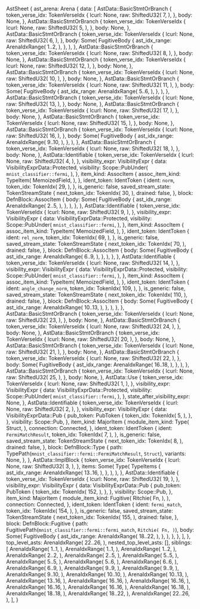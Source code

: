 AstSheet {
    ast_arena: Arena {
        data: [
            AstData::BasicStmtOrBranch {
                token_verse_idx: TokenVerseIdx {
                    lcurl: None,
                    raw: ShiftedU32(
                        7,
                    ),
                },
                body: None,
            },
            AstData::BasicStmtOrBranch {
                token_verse_idx: TokenVerseIdx {
                    lcurl: None,
                    raw: ShiftedU32(
                        5,
                    ),
                },
                body: None,
            },
            AstData::BasicStmtOrBranch {
                token_verse_idx: TokenVerseIdx {
                    lcurl: None,
                    raw: ShiftedU32(
                        6,
                    ),
                },
                body: Some(
                    FugitiveBody {
                        ast_idx_range: ArenaIdxRange(
                            1..2,
                        ),
                    },
                ),
            },
            AstData::BasicStmtOrBranch {
                token_verse_idx: TokenVerseIdx {
                    lcurl: None,
                    raw: ShiftedU32(
                        8,
                    ),
                },
                body: None,
            },
            AstData::BasicStmtOrBranch {
                token_verse_idx: TokenVerseIdx {
                    lcurl: None,
                    raw: ShiftedU32(
                        12,
                    ),
                },
                body: None,
            },
            AstData::BasicStmtOrBranch {
                token_verse_idx: TokenVerseIdx {
                    lcurl: None,
                    raw: ShiftedU32(
                        10,
                    ),
                },
                body: None,
            },
            AstData::BasicStmtOrBranch {
                token_verse_idx: TokenVerseIdx {
                    lcurl: None,
                    raw: ShiftedU32(
                        11,
                    ),
                },
                body: Some(
                    FugitiveBody {
                        ast_idx_range: ArenaIdxRange(
                            5..6,
                        ),
                    },
                ),
            },
            AstData::BasicStmtOrBranch {
                token_verse_idx: TokenVerseIdx {
                    lcurl: None,
                    raw: ShiftedU32(
                        13,
                    ),
                },
                body: None,
            },
            AstData::BasicStmtOrBranch {
                token_verse_idx: TokenVerseIdx {
                    lcurl: None,
                    raw: ShiftedU32(
                        17,
                    ),
                },
                body: None,
            },
            AstData::BasicStmtOrBranch {
                token_verse_idx: TokenVerseIdx {
                    lcurl: None,
                    raw: ShiftedU32(
                        15,
                    ),
                },
                body: None,
            },
            AstData::BasicStmtOrBranch {
                token_verse_idx: TokenVerseIdx {
                    lcurl: None,
                    raw: ShiftedU32(
                        16,
                    ),
                },
                body: Some(
                    FugitiveBody {
                        ast_idx_range: ArenaIdxRange(
                            9..10,
                        ),
                    },
                ),
            },
            AstData::BasicStmtOrBranch {
                token_verse_idx: TokenVerseIdx {
                    lcurl: None,
                    raw: ShiftedU32(
                        18,
                    ),
                },
                body: None,
            },
            AstData::Identifiable {
                token_verse_idx: TokenVerseIdx {
                    lcurl: None,
                    raw: ShiftedU32(
                        4,
                    ),
                },
                visibility_expr: VisibilityExpr {
                    data: VisibilityExprData::Protected,
                    visibility: Scope::PubUnder(
                        `mnist_classifier::fermi`,
                    ),
                },
                item_kind: AssocItem {
                    assoc_item_kind: TypeItem(
                        MemoizedField,
                    ),
                },
                ident_token: IdentToken {
                    ident: `norm`,
                    token_idx: TokenIdx(
                        29,
                    ),
                },
                is_generic: false,
                saved_stream_state: TokenStreamState {
                    next_token_idx: TokenIdx(
                        30,
                    ),
                    drained: false,
                },
                block: DefnBlock::AssocItem {
                    body: Some(
                        FugitiveBody {
                            ast_idx_range: ArenaIdxRange(
                                2..5,
                            ),
                        },
                    ),
                },
            },
            AstData::Identifiable {
                token_verse_idx: TokenVerseIdx {
                    lcurl: None,
                    raw: ShiftedU32(
                        9,
                    ),
                },
                visibility_expr: VisibilityExpr {
                    data: VisibilityExprData::Protected,
                    visibility: Scope::PubUnder(
                        `mnist_classifier::fermi`,
                    ),
                },
                item_kind: AssocItem {
                    assoc_item_kind: TypeItem(
                        MemoizedField,
                    ),
                },
                ident_token: IdentToken {
                    ident: `rel_norm`,
                    token_idx: TokenIdx(
                        69,
                    ),
                },
                is_generic: false,
                saved_stream_state: TokenStreamState {
                    next_token_idx: TokenIdx(
                        70,
                    ),
                    drained: false,
                },
                block: DefnBlock::AssocItem {
                    body: Some(
                        FugitiveBody {
                            ast_idx_range: ArenaIdxRange(
                                6..9,
                            ),
                        },
                    ),
                },
            },
            AstData::Identifiable {
                token_verse_idx: TokenVerseIdx {
                    lcurl: None,
                    raw: ShiftedU32(
                        14,
                    ),
                },
                visibility_expr: VisibilityExpr {
                    data: VisibilityExprData::Protected,
                    visibility: Scope::PubUnder(
                        `mnist_classifier::fermi`,
                    ),
                },
                item_kind: AssocItem {
                    assoc_item_kind: TypeItem(
                        MemoizedField,
                    ),
                },
                ident_token: IdentToken {
                    ident: `angle_change_norm`,
                    token_idx: TokenIdx(
                        109,
                    ),
                },
                is_generic: false,
                saved_stream_state: TokenStreamState {
                    next_token_idx: TokenIdx(
                        110,
                    ),
                    drained: false,
                },
                block: DefnBlock::AssocItem {
                    body: Some(
                        FugitiveBody {
                            ast_idx_range: ArenaIdxRange(
                                10..13,
                            ),
                        },
                    ),
                },
            },
            AstData::BasicStmtOrBranch {
                token_verse_idx: TokenVerseIdx {
                    lcurl: None,
                    raw: ShiftedU32(
                        23,
                    ),
                },
                body: None,
            },
            AstData::BasicStmtOrBranch {
                token_verse_idx: TokenVerseIdx {
                    lcurl: None,
                    raw: ShiftedU32(
                        24,
                    ),
                },
                body: None,
            },
            AstData::BasicStmtOrBranch {
                token_verse_idx: TokenVerseIdx {
                    lcurl: None,
                    raw: ShiftedU32(
                        20,
                    ),
                },
                body: None,
            },
            AstData::BasicStmtOrBranch {
                token_verse_idx: TokenVerseIdx {
                    lcurl: None,
                    raw: ShiftedU32(
                        21,
                    ),
                },
                body: None,
            },
            AstData::BasicStmtOrBranch {
                token_verse_idx: TokenVerseIdx {
                    lcurl: None,
                    raw: ShiftedU32(
                        22,
                    ),
                },
                body: Some(
                    FugitiveBody {
                        ast_idx_range: ArenaIdxRange(
                            16..18,
                        ),
                    },
                ),
            },
            AstData::BasicStmtOrBranch {
                token_verse_idx: TokenVerseIdx {
                    lcurl: None,
                    raw: ShiftedU32(
                        25,
                    ),
                },
                body: None,
            },
            AstData::Use {
                token_verse_idx: TokenVerseIdx {
                    lcurl: None,
                    raw: ShiftedU32(
                        1,
                    ),
                },
                visibility_expr: VisibilityExpr {
                    data: VisibilityExprData::Protected,
                    visibility: Scope::PubUnder(
                        `mnist_classifier::fermi`,
                    ),
                },
                state_after_visibility_expr: None,
            },
            AstData::Identifiable {
                token_verse_idx: TokenVerseIdx {
                    lcurl: None,
                    raw: ShiftedU32(
                        2,
                    ),
                },
                visibility_expr: VisibilityExpr {
                    data: VisibilityExprData::Pub {
                        pub_token: PubToken {
                            token_idx: TokenIdx(
                                5,
                            ),
                        },
                    },
                    visibility: Scope::Pub,
                },
                item_kind: MajorItem {
                    module_item_kind: Type(
                        Struct,
                    ),
                    connection: Connected,
                },
                ident_token: IdentToken {
                    ident: `FermiMatchResult`,
                    token_idx: TokenIdx(
                        7,
                    ),
                },
                is_generic: false,
                saved_stream_state: TokenStreamState {
                    next_token_idx: TokenIdx(
                        8,
                    ),
                    drained: false,
                },
                block: DefnBlock::Type {
                    path: TypePath(`mnist_classifier::fermi::FermiMatchResult`, `Struct`),
                    variants: None,
                },
            },
            AstData::ImplBlock {
                token_verse_idx: TokenVerseIdx {
                    lcurl: None,
                    raw: ShiftedU32(
                        3,
                    ),
                },
                items: Some(
                    Type(
                        TypeItems {
                            ast_idx_range: ArenaIdxRange(
                                13..16,
                            ),
                        },
                    ),
                ),
            },
            AstData::Identifiable {
                token_verse_idx: TokenVerseIdx {
                    lcurl: None,
                    raw: ShiftedU32(
                        19,
                    ),
                },
                visibility_expr: VisibilityExpr {
                    data: VisibilityExprData::Pub {
                        pub_token: PubToken {
                            token_idx: TokenIdx(
                                152,
                            ),
                        },
                    },
                    visibility: Scope::Pub,
                },
                item_kind: MajorItem {
                    module_item_kind: Fugitive(
                        Ritchie(
                            Fn,
                        ),
                    ),
                    connection: Connected,
                },
                ident_token: IdentToken {
                    ident: `fermi_match`,
                    token_idx: TokenIdx(
                        154,
                    ),
                },
                is_generic: false,
                saved_stream_state: TokenStreamState {
                    next_token_idx: TokenIdx(
                        155,
                    ),
                    drained: false,
                },
                block: DefnBlock::Fugitive {
                    path: FugitivePath(`mnist_classifier::fermi::fermi_match`, `Ritchie(
                        Fn,
                    )`),
                    body: Some(
                        FugitiveBody {
                            ast_idx_range: ArenaIdxRange(
                                18..22,
                            ),
                        },
                    ),
                },
            },
        ],
    },
    top_level_asts: ArenaIdxRange(
        22..26,
    ),
    nested_top_level_asts: [],
    siblings: [
        ArenaIdxRange(
            1..1,
        ),
        ArenaIdxRange(
            1..1,
        ),
        ArenaIdxRange(
            1..2,
        ),
        ArenaIdxRange(
            2..2,
        ),
        ArenaIdxRange(
            2..5,
        ),
        ArenaIdxRange(
            5..5,
        ),
        ArenaIdxRange(
            5..5,
        ),
        ArenaIdxRange(
            5..6,
        ),
        ArenaIdxRange(
            6..6,
        ),
        ArenaIdxRange(
            6..9,
        ),
        ArenaIdxRange(
            9..9,
        ),
        ArenaIdxRange(
            9..9,
        ),
        ArenaIdxRange(
            9..10,
        ),
        ArenaIdxRange(
            10..10,
        ),
        ArenaIdxRange(
            10..13,
        ),
        ArenaIdxRange(
            13..16,
        ),
        ArenaIdxRange(
            16..16,
        ),
        ArenaIdxRange(
            16..16,
        ),
        ArenaIdxRange(
            16..16,
        ),
        ArenaIdxRange(
            16..16,
        ),
        ArenaIdxRange(
            16..18,
        ),
        ArenaIdxRange(
            18..18,
        ),
        ArenaIdxRange(
            18..22,
        ),
        ArenaIdxRange(
            22..26,
        ),
    ],
}